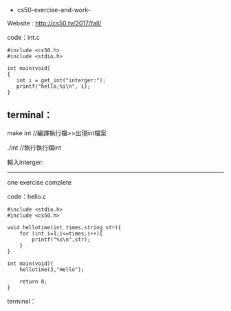 * cs50-exercise-and-work-

Website : http://cs50.tv/2017/fall/

code：int.c
~~~
#include <cs50.h>
#include <stdio.h>

int main(void)
{
   int i = get_int("interger:");
   printf("hello,%i\n", i);
}
~~~

terminal：
---
make int //編譯執行檔>>出現int檔案

./int //執行執行檔int

輸入interger:

***

one exercise complete

code：hello.c
~~~
#include <stdio.h>
#include <cs50.h>

void hellotime(int times,string str){
    for (int i=1;i<=times;i++){
        printf("%s\n",str);
    }
}

int main(void){
    hellotime(3,"Hello");

    return 0;
}
~~~

terminal：
